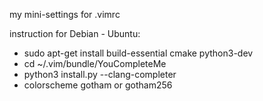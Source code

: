 my mini-settings for .vimrc

instruction for Debian - Ubuntu:
- sudo apt-get install build-essential cmake python3-dev
- cd ~/.vim/bundle/YouCompleteMe
- python3 install.py --clang-completer
- colorscheme gotham or gotham256
